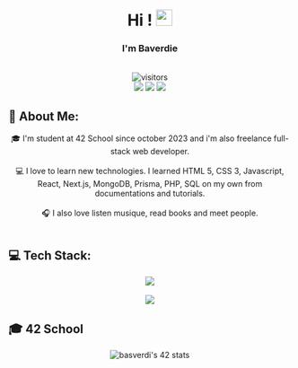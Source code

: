 <h1 align="center" font-size="bold"> Hi ! <img src="https://media.giphy.com/media/hvRJCLFzcasrR4ia7z/giphy.gif" width="29px"> </h1>
<h3 align="center" font-size="bold"> I'm Baverdie </h3>
<div align="center"><br>
	<img src="https://visitor-badge.laobi.icu/badge?page_id=Baverdie&right_color=grey&left_color=#000" alt="visitors">
	<br>
	<a href="https://instagram.com/baverdie.fr" target="_top"><img src="https://img.shields.io/badge/Instagram-%23E4405F.svg?logo=Instagram&logoColor=white"></a>
	<a href="https://www.linkedin.com/in/bastien-verdier-vaissiere-176913271/" target="_blank"><img src="https://img.shields.io/badge/LinkedIn-%230077B5.svg?logo=linkedin&logoColor=white"></a>
	<!-- <a href="https://baverdie.fr" target="_blank"><img src="https://img.shields.io/badge/Portfolio-000?logo=Google-chrome&logoColor=white"></a> --!>
	<!-- <a href="https://discord.gg/io" target="_blank"><img src="https://img.shields.io/badge/Discord-%237289DA.svg?logo=discord&logoColor=white"></a> -->
	<a href="https://paypal.me/Baverdie.dev" target="_blank"><img src="https://img.shields.io/badge/PayPal-00457C?logo=paypal&logoColor=white"></a>
</div>

## 💫 About Me:
<div align="center">
🎓 I'm student at 42 School since october 2023 and i'm also freelance full-stack web developer.<br><br>
💻 I love to learn new technologies. I learned HTML 5, CSS 3, Javascript, React, Next.js, MongoDB, Prisma, PHP, SQL on my own from documentations and tutorials.<br><br>
🎧 I also love listen musique, read books and meet people.
</div>
<br>

## 💻 Tech Stack:
<p align="center">
  <a href="https://skillicons.dev" align="center">
		<img src="https://skillicons.dev/icons?i=figma,git,github,vim,neovim,vscode,c,cpp,html,css,scss,tailwind,js,vite,nextjs,react,prisma,mongodb,php,mysql,apple">
	</a>
	<br><br>
		<img src="https://github-readme-stats.vercel.app/api/top-langs/?username=Baverdie&theme=dark&hide_border=false&include_all_commits=false&count_private=true&layout=compact">
</p>

 ## 🎓 42 School
 <div align="center">
 	<img src="https://badge.mediaplus.ma/darkgray/basverdi?1337Badge=off&UM6P=off" alt="basverdi's 42 stats" />
 </div>
